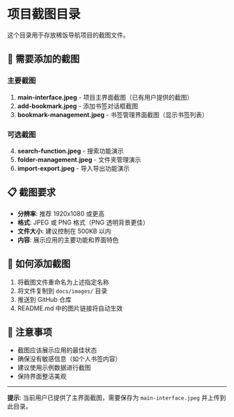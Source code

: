 # 项目截图目录

这个目录用于存放稀饭导航项目的截图文件。

## 📸 需要添加的截图

### 主要截图
1. **main-interface.jpeg** - 项目主界面截图（已有用户提供的截图）
2. **add-bookmark.jpeg** - 添加书签对话框截图
3. **bookmark-management.jpeg** - 书签管理界面截图（显示书签列表）

### 可选截图
4. **search-function.jpeg** - 搜索功能演示
5. **folder-management.jpeg** - 文件夹管理演示
6. **import-export.jpeg** - 导入导出功能演示

## 📋 截图要求

- **分辨率**: 推荐 1920x1080 或更高
- **格式**: JPEG 或 PNG 格式（PNG 透明背景更佳）
- **文件大小**: 建议控制在 500KB 以内
- **内容**: 展示应用的主要功能和界面特色

## 🔧 如何添加截图

1. 将截图文件重命名为上述指定名称
2. 将文件复制到 `docs/images/` 目录
3. 推送到 GitHub 仓库
4. README.md 中的图片链接将自动生效

## 📝 注意事项

- 截图应该展示应用的最佳状态
- 确保没有敏感信息（如个人书签内容）
- 建议使用示例数据进行截图
- 保持界面整洁美观

---

**提示**: 当前用户已提供了主界面截图，需要保存为 `main-interface.jpeg` 并上传到此目录。